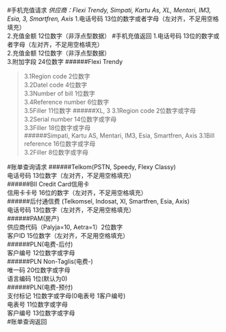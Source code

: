 #手机充值请求
*供应商：Flexi Trendy, Simpati, Kartu As, XL, Mentari, IM3, Esia, 3, Smartfren, Axis*
1.电话号码 13位的数字或者字母（左对齐，不足用空格填充）</br>
2.充值金额 12位数字（非浮点型数据）
#手机充值返回
1.电话号码 13位的数字或者字母（左对齐，不足用空格填充）</br>
2.充值金额 12位数字（非浮点型数据）<br/>
3.附加字段 24位数字
######Flexi Trendy
>3.1Region code 2位数字<br/>
>3.2Datel code 4位数字<br/>
>3.3Number of bill 1位数字<br/>
>3.4Reference number 6位数字<br/>
>3.5Filler 11位数字
######XL, 3
>3.1Region code 2位数字或字母<br/>
>3.2Serial number 14位数字或字母<br/>
>3.3Filler 18位数字或字母<br/>
######Simpati, Kartu AS, Mentari, IM3, Esia, Smartfren, Axis
>3.1Bill reference 16位数字或字母<br/>
>3.2Filler 8位数字或字母<br/>

#账单查询请求
######Telkom(PSTN, Speedy, Flexy Classy)<br/>
电话号码 13位数字（左对齐，不足用空格填充）<br/>
######BII Credit Card信用卡<br/>
信用卡卡号 16位的数字（左对齐，不足用空格填充）<br/>
######后付通信费 (Telkomsel, Indosat, Xl, Smartfren, Esia, Axis)<br/>
电话号码 13位数字（左对齐，不足用空格填充）<br/>
######PAM(房产)<br/>
供应商代码（Palyja=10, Aetra=1）2位数字<br/>
客户ID 15位数字（左对齐，不足用空格填充）<br/>
######PLN(电费-后付)<br/>
客户编号 12位数字或字母<br/>
######PLN Non-Taglis(电费-)<br/>
唯一码 20位数字或字母<br/>
语言编码 1位(默认为0)<br/>
######PLN(电费-预付)<br/>
支付标记 1位数字或字母(0电表号 1客户编号)<br/>
电表号 11位数字或字母<br/>
客户编号 13位数字或字母<br/>
#账单查询返回
